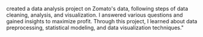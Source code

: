  created a data analysis project on Zomato's data, following steps of data cleaning, analysis, and visualization. I answered various questions and gained insights to maximize profit. Through this project, I learned about data preprocessing, statistical modeling, and data visualization techniques."
